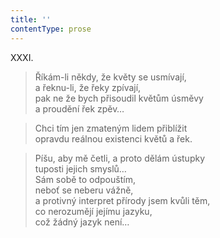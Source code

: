 ```yaml
---
title: ''
contentType: prose
---
```


XXXI.

> Říkám-li někdy, že květy se usmívají,  
> a řeknu-li, že řeky zpívají,  
> pak ne že bych přisoudil květům úsměvy  
> a proudění řek zpěv…

> Chci tím jen zmateným lidem přiblížit  
> opravdu reálnou existenci květů a řek.

> Píšu, aby mě četli, a proto dělám ústupky  
> tuposti jejich smyslů…  
> Sám sobě to odpouštím,  
> neboť se neberu vážně,  
> a protivný interpret přírody jsem kvůli těm,  
> co nerozumějí jejímu jazyku,  
> což žádný jazyk není…
